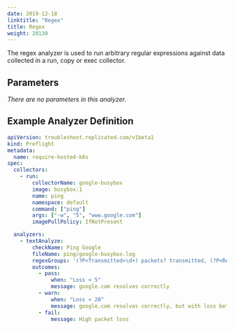 ```yaml
---
date: 2019-12-18
linktitle: "Regex"
title: Regex
weight: 20130
---
```


The regex analyzer is used to run arbitrary regular expressions against data collected in a run, copy or exec collector.

## Parameters

*There are no parameters in this analyzer.*

## Example Analyzer Definition

```yaml
apiVersion: troubleshoot.replicated.com/v1beta1
kind: Preflight
metadata:
  name: require-hosted-k8s
spec:
  collectors:
    - run:
        collectorName: google-busybox
        image: busybox:1
        name: ping
        namespace: default
        command: ["ping"]
        args: ["-w", "5", "www.google.com"]
        imagePullPolicy: IfNotPresent

  analyzers:
    - textAnalyze:
        checkName: Ping Google
        fileName: ping/google-busybox.log
        regexGroups: '(?P<Transmitted>\d+) packets? transmitted, (?P<Received>\d+) packets? received, (?P<Loss>\d+)(\.\d+)?% packet loss'
        outcomes:
          - pass:
              when: "Loss < 5"
              message: google.com resolves correctly
          - warn:
              when: "Loss < 20"
              message: google.com resolves correctly, but with loss between 5% and 20%
          - fail:
              message: High packet loss
```